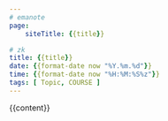 ```yaml
---
# emanote
page:
    siteTitle: {{title}}

# zk
title: {{title}}
date: {{format-date now "%Y.%m.%d"}}
time: {{format-date now "%H:%M:%S%z"}}
tags: [ Topic, COURSE ]
---
```


{{content}}
